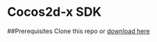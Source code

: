 Cocos2d-x SDK
==============

##Prerequisites
Clone this repo or [download here](https://github.com/PixelAddicts/AppEngage-SDKs/archive/master.zip)

